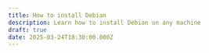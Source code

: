 ```yaml
---
title: How to install Debian
description: Learn how to install Debian on any machine
draft: true
date: 2025-03-24T18:30:00.000Z
---
```

